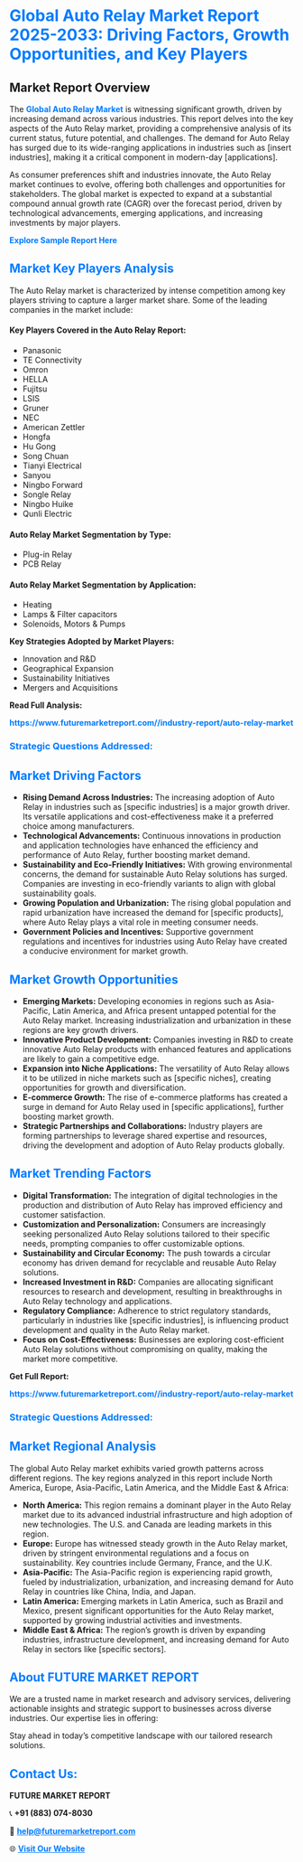 <h1 style="color: #007BFF;">Global Auto Relay Market Report 2025-2033: Driving Factors, Growth Opportunities, and Key Players</h1>

<section id="overview">
<h2>Market Report Overview</h2>
<p>The <a href="https://www.futuremarketreport.com//industry-report/auto-relay-market" style="color: #007BFF; text-decoration: none;"><strong>Global Auto Relay Market</strong></a> is witnessing significant growth, driven by increasing demand across various industries. This report delves into the key aspects of the Auto Relay market, providing a comprehensive analysis of its current status, future potential, and challenges. The demand for Auto Relay has surged due to its wide-ranging applications in industries such as [insert industries], making it a critical component in modern-day [applications].</p>
<p>As consumer preferences shift and industries innovate, the Auto Relay market continues to evolve, offering both challenges and opportunities for stakeholders. The global market is expected to expand at a substantial compound annual growth rate (CAGR) over the forecast period, driven by technological advancements, emerging applications, and increasing investments by major players.</p>
</section>

<section id="overview">
<p><a href="https://www.futuremarketreport.com//request-sample/reportId=88636" style="color: #007BFF; text-decoration: none;"><strong>Explore Sample Report Here</strong></a></p>
</section>

<section id="key-players">
<h2 style="color: #007BFF;">Market Key Players Analysis</h2>
<p>The Auto Relay market is characterized by intense competition among key players striving to capture a larger market share. Some of the leading companies in the market include:</p>
<h4>Key Players Covered in the Auto Relay Report:</h4>
<ul><li>Panasonic</li><li>TE Connectivity</li><li>Omron</li><li>HELLA</li><li>Fujitsu</li><li>LSIS</li><li>Gruner</li><li>NEC</li><li>American Zettler</li><li>Hongfa</li><li>Hu Gong</li><li>Song Chuan</li><li>Tianyi Electrical</li><li>Sanyou</li><li>Ningbo Forward</li><li>Songle Relay</li><li>Ningbo Huike</li><li>Qunli Electric</li></ul>
<h4>Auto Relay Market Segmentation by Type:</h4>
<ul><li>Plug-in Relay</li><li>PCB Relay</li></ul>

<h4>Auto Relay Market Segmentation by Application:</h4>
<ul><li>Heating</li><li>Lamps &amp; Filter capacitors</li><li>Solenoids, Motors &amp; Pumps</li></ul>
<p><strong>Key Strategies Adopted by Market Players:</strong></p>
<ul>
<li>Innovation and R&D</li>
<li>Geographical Expansion</li>
<li>Sustainability Initiatives</li>
<li>Mergers and Acquisitions</li>
</ul>
</section>

<section>
<p><strong>Read Full Analysis: </strong></p><a href="https://www.futuremarketreport.com//industry-report/auto-relay-market" style="color: #007BFF; text-decoration: none;"><strong>https://www.futuremarketreport.com//industry-report/auto-relay-market</strong></a>
<h3 style="color: #007BFF;">Strategic Questions Addressed:</h3>
</section>

<section id="driving-factors">
<h2 style="color: #007BFF;">Market Driving Factors</h2>
<ul>
<li><strong>Rising Demand Across Industries:</strong> The increasing adoption of Auto Relay in industries such as [specific industries] is a major growth driver. Its versatile applications and cost-effectiveness make it a preferred choice among manufacturers.</li>
<li><strong>Technological Advancements:</strong> Continuous innovations in production and application technologies have enhanced the efficiency and performance of Auto Relay, further boosting market demand.</li>
<li><strong>Sustainability and Eco-Friendly Initiatives:</strong> With growing environmental concerns, the demand for sustainable Auto Relay solutions has surged. Companies are investing in eco-friendly variants to align with global sustainability goals.</li>
<li><strong>Growing Population and Urbanization:</strong> The rising global population and rapid urbanization have increased the demand for [specific products], where Auto Relay plays a vital role in meeting consumer needs.</li>
<li><strong>Government Policies and Incentives:</strong> Supportive government regulations and incentives for industries using Auto Relay have created a conducive environment for market growth.</li>
</ul>
</section>

<section id="growth-opportunities">
<h2 style="color: #007BFF;">Market Growth Opportunities</h2>
<ul>
<li><strong>Emerging Markets:</strong> Developing economies in regions such as Asia-Pacific, Latin America, and Africa present untapped potential for the Auto Relay market. Increasing industrialization and urbanization in these regions are key growth drivers.</li>
<li><strong>Innovative Product Development:</strong> Companies investing in R&D to create innovative Auto Relay products with enhanced features and applications are likely to gain a competitive edge.</li>
<li><strong>Expansion into Niche Applications:</strong> The versatility of Auto Relay allows it to be utilized in niche markets such as [specific niches], creating opportunities for growth and diversification.</li>
<li><strong>E-commerce Growth:</strong> The rise of e-commerce platforms has created a surge in demand for Auto Relay used in [specific applications], further boosting market growth.</li>
<li><strong>Strategic Partnerships and Collaborations:</strong> Industry players are forming partnerships to leverage shared expertise and resources, driving the development and adoption of Auto Relay products globally.</li>
</ul>
</section>

<section id="trending-factors">
<h2 style="color: #007BFF;">Market Trending Factors</h2>
<ul>
<li><strong>Digital Transformation:</strong> The integration of digital technologies in the production and distribution of Auto Relay has improved efficiency and customer satisfaction.</li>
<li><strong>Customization and Personalization:</strong> Consumers are increasingly seeking personalized Auto Relay solutions tailored to their specific needs, prompting companies to offer customizable options.</li>
<li><strong>Sustainability and Circular Economy:</strong> The push towards a circular economy has driven demand for recyclable and reusable Auto Relay solutions.</li>
<li><strong>Increased Investment in R&D:</strong> Companies are allocating significant resources to research and development, resulting in breakthroughs in Auto Relay technology and applications.</li>
<li><strong>Regulatory Compliance:</strong> Adherence to strict regulatory standards, particularly in industries like [specific industries], is influencing product development and quality in the Auto Relay market.</li>
<li><strong>Focus on Cost-Effectiveness:</strong> Businesses are exploring cost-efficient Auto Relay solutions without compromising on quality, making the market more competitive.</li>
</ul>
</section>

<section>
<p><strong>Get Full Report: </strong></p><a href="https://www.futuremarketreport.com//industry-report/auto-relay-market" style="color: #007BFF; text-decoration: none;"><strong>https://www.futuremarketreport.com//industry-report/auto-relay-market</strong></a>
<h3 style="color: #007BFF;">Strategic Questions Addressed:</h3>
</section>


<section id="regional-analysis">
<h2 style="color: #007BFF;">Market Regional Analysis</h2>
<p>The global Auto Relay market exhibits varied growth patterns across different regions. The key regions analyzed in this report include North America, Europe, Asia-Pacific, Latin America, and the Middle East & Africa:</p>
<ul>
<li><strong>North America:</strong> This region remains a dominant player in the Auto Relay market due to its advanced industrial infrastructure and high adoption of new technologies. The U.S. and Canada are leading markets in this region.</li>
<li><strong>Europe:</strong> Europe has witnessed steady growth in the Auto Relay market, driven by stringent environmental regulations and a focus on sustainability. Key countries include Germany, France, and the U.K.</li>
<li><strong>Asia-Pacific:</strong> The Asia-Pacific region is experiencing rapid growth, fueled by industrialization, urbanization, and increasing demand for Auto Relay in countries like China, India, and Japan.</li>
<li><strong>Latin America:</strong> Emerging markets in Latin America, such as Brazil and Mexico, present significant opportunities for the Auto Relay market, supported by growing industrial activities and investments.</li>
<li><strong>Middle East & Africa:</strong> The region’s growth is driven by expanding industries, infrastructure development, and increasing demand for Auto Relay in sectors like [specific sectors].</li>
</ul>
</section>

<footer>
<h2 style="color: #007BFF;">About FUTURE MARKET REPORT</h2>
<p>We are a trusted name in market research and advisory services, delivering actionable insights and strategic support to businesses across diverse industries. Our expertise lies in offering:</p>

<p>Stay ahead in today’s competitive landscape with our tailored research solutions.</p>

<h2 style="color: #007BFF;">Contact Us:</h2>
<p><strong>FUTURE MARKET REPORT</strong></p>
<p>📞 <strong>+91 (883) 074-8030</strong></p>
<p>📧 <strong><a href="mailto:help@futuremarketreport.com" style="color: #007BFF;">help@futuremarketreport.com</a></strong></p>
<p>🌐 <strong><a href="https://www.futuremarketreport.com/" style="color: #007BFF;">Visit Our Website</a></strong></p>
</footer>